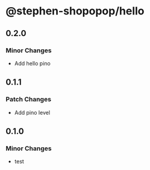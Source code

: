 # @stephen-shopopop/hello

## 0.2.0

### Minor Changes

- Add hello pino

## 0.1.1

### Patch Changes

- Add pino level

## 0.1.0

### Minor Changes

- test
